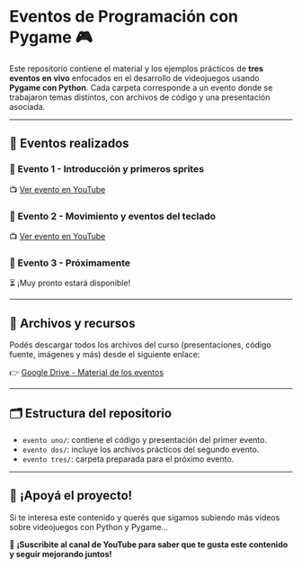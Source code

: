 
# Eventos de Programación con Pygame 🎮

Este repositorio contiene el material y los ejemplos prácticos de **tres eventos en vivo** enfocados en el desarrollo de videojuegos usando **Pygame con Python**. Cada carpeta corresponde a un evento donde se trabajaron temas distintos, con archivos de código y una presentación asociada.

---

## 📅 Eventos realizados

### 🎥 Evento 1 - Introducción y primeros sprites  
📺 [Ver evento en YouTube](https://youtu.be/KBJWs-l7F3g?si=u67T7X_2hXVd4vfo)

### 🎥 Evento 2 - Movimiento y eventos del teclado  
📺 [Ver evento en YouTube](https://www.youtube.com/live/LnpLihAgtLk?si=E6forCHqcKJsmwSv)

### 🎥 Evento 3 - Próximamente  
⏳ ¡Muy pronto estará disponible!

---

## 📂 Archivos y recursos

Podés descargar todos los archivos del curso (presentaciones, código fuente, imágenes y más) desde el siguiente enlace:

👉 [Google Drive - Material de los eventos](https://drive.google.com/drive/folders/1T0MIKtSHw3lptZEZ2C_Ollce5vIbE4XY?usp=sharing)

---

## 🗂️ Estructura del repositorio

- `evento uno/`: contiene el código y presentación del primer evento.
- `evento dos/`: incluye los archivos prácticos del segundo evento.
- `evento tres/`: carpeta preparada para el próximo evento.

---

## 🙌 ¡Apoyá el proyecto!

Si te interesa este contenido y querés que sigamos subiendo más videos sobre videojuegos con Python y Pygame…

📢 **¡Suscribite al canal de YouTube para saber que te gusta este contenido y seguir mejorando juntos!**
